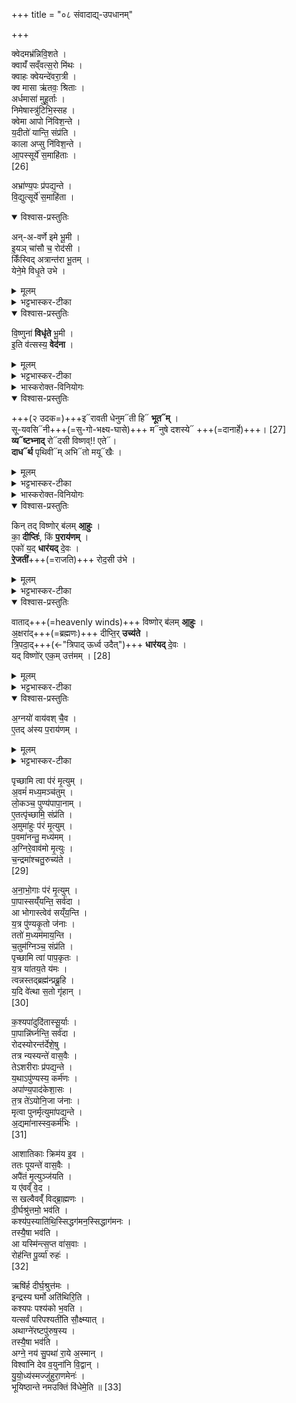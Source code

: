 +++
title = "०८ संवादाद्य्-उपधानम्"

+++

क्वेदमभ्र॑न्निवि॒शते ।  
क्वायँ॑ सव्ँवत्स॒रो मि॑थः ।  
क्वाहः क्वेयन्दे॑वरा॒त्री ।  
क्व मासा ऋ॑तवः॒ श्रिताः ।  
अर्धमासा॑ मुहू॒र्ताः ।  
निमेषास्त्रु॑टिभि॒स्सह ।  
क्वेमा आपो नि॑विश॒न्ते ।  
य॒दीतो॑ यान्ति॒ संप्र॑ति ।  
काला अप्सु नि॑विश॒न्ते ।  
आ॒पस्सूर्ये॑ स॒माहि॑ताः ।  
[26]




अभ्रा॑ण्य॒पः प्र॑पद्य॒न्ते ।  
वि॒द्युत्सूर्ये॑ स॒माहि॑ता ।  



<details open><summary>विश्वास-प्रस्तुतिः</summary>

अन्-अ-वर्णे इमे भू॒मी ।  
इ॒यञ् चा॑सौ च॒ रोद॑सी ।  
किँस्विद् अत्रान्त॑रा भू॒तम् ।  
येने॒मे विधृ॒ते उभे ।  
</details>

<details><summary>मूलम्</summary>

अनवर्णे इ॑मे भू॒मी ।  
इ॒यञ्चा॑सौ च॒ रोद॑सी ।  
किँस्विदत्रान्त॑रा भू॒तम् ।  
ये॒नेमे वि॑धृते॒ उभे ।  
</details>

<details><summary>भट्टभास्कर-टीका</summary>

अथ द्यावापृथिव्योर् विधारकं पिपृच्छिषुः प्रथमं ते स्तौति - अनवर्णे इति ॥  

अनवर्णे अनेकरूपे,  
"इयं वै रजता । असौ हरिणी" इति दर्शनात् ।  
"अन इति निपातोऽनेकवचनः" ।  
यद्वा - नञ एव तत्पुरुषश्च बहुव्रीहिः । यद्वा - नशब्दस्य बहुव्रीहिर् नञस्तत्पुरुषः; ।  

यद्वा - अवर्णो ऽरूपम् अवद्यं; नञस्तत्पुरुषः; ततस् तद्रहिते अनवर्णे अनवद्ये; बहुव्रीहिः । ईदृश्यौ इमे भूमी द्यावापृथिव्यौ । तदेवाह - इयं चासौ च रोदसी । रोदश्श्ब्दवाच्ये रोदनाधारभूते प्रजापतेः । अत्र भूमिशब्देन द्यौरप्युच्यते । दिव्यपि हि पृथिवीनामानि दृश्यन्ते । यथा - "यो द्वितीयस्यां तृतीयस्यां" इति । यद्वा - विश्वभूतभवनाधारभूते इमे भवतो ऽनवद्ये चेति । अथ एवम्भूते इमे रोदसी येन विधृते विविधधृते पृथक्त्वेनासङ्कलिते येन तिष्ठतस् तादृशमहिमशाली कः । अत्र अनयोर् अन्तरा मध्ये भूतं विद्यमानं किं स्विद् वस्तु स्यात् । किमिति प्रश्ने, स्विदिति वितर्के ॥४॥
</details>


<details open><summary>विश्वास-प्रस्तुतिः</summary>

वि॒ष्णुना॑ **विधृ॑ते** भू॒मी ।  
इ॒ति व॑त्सस्य॒ **वेद॑ना** ।  
</details>

<details><summary>मूलम्</summary>

वि॒ष्णुना॑ विधृ॑ते भू॒मी ।  
इ॒ति व॑त्सस्य॒ वेद॑ना ।  
</details>


<details><summary>भट्टभास्कर-टीका</summary>

अत्रोत्तरं - विष्णुनेति ॥ अत्र सूर्यप्रकरणत्वाद् उपसंहारे च "अग्नयो वायवश्चैव । एतदस्य परायणम् ।" इति त्रिस्थानस्थानाम् अग्निवायुसूर्याणां मध्ये स्वरूपेणाग्निवायूपादाने सूर्यस्यैव पारिशेष्यसिद्धेः सूर्यस्यैव विधारकत्वं प्रतिपादयिष्यन् विष्णुत्वेन सूर्यं व्यपदिशति ।  
विष्णुना व्यापकेन इमे उभे अपि व्याप्य तिष्ठता भगवतैव इमे विधृते भवितुमर्हतः, अन्येनाशक्यत्वात् । यद्वा - सूर्यस्थो विष्णुरेव इह विष्णुः । अतस्ते विधारयन्नयम् अतुल्यमहिमा सूर्य इति वत्सस्यऋषेर् वेदना ज्ञानं समजनीति ॥५॥
</details>
 

<details><summary>भास्करोक्त-विनियोगः</summary>

अथैकामुपदधाति - इरावती इति ॥ 
</details>

<details open><summary>विश्वास-प्रस्तुतिः</summary>

+++(२ उदक=)+++इ᳓रावती धेनुम᳓ती हि᳓ **भूत᳓म्** ।  
सू-यवसि᳓नी+++(=सु-गो-भक्ष्य-घासे)+++ म᳓नुषे दशस्ये᳓ +++(=दानार्हे)+++। [27]  
**व्य᳓ष्टभ्नाद्** रो᳓दसी विष्णव्!! एते᳓।  
**दाध᳓र्थ** पृथिवी᳓म् अभि᳓तो मयू᳓खैः ।  
</details>

<details><summary>मूलम्</summary>

इरा॑वती धेनु॒मती॒ हि भू॒तम् ।  
सू॒य॒व॒सिनी॒ मनु॑षे दश॒स्ये॑ । [27]  
व्य॑ष्टभ्ना॒द्रोद॑सी॒ विष्ण॑वे॒ ते ।  
दा॒धर्थ॑ पृथि॒वीम॒भितो॑ म॒यूखैः॑ ।  
</details>

<details><summary>भट्टभास्कर-टीका</summary>

त्रिष्टुबेषा । **इरावती** इरावत्यौ उदकवत्यौ **धेनुमती** प्रीणनत्वेन धेनुस्थानीयैर् निधानैस् तद्वत्यौ, गोमत्यौ वा । **सूयवसिनी** शोभनैर् भक्ष्यैस् तद्वत्यौ **मनुषे** मनुष्यार्थं **दशस्ये** दानार्हे दातुं समर्थे । "दाशृ दाने" इति धातोर् ह्रस्वत्वं, "छन्दसि च" इति यः । मनुष्यशब्दपर्यायो मनुश्शब्दस्सान्तः । इत्थं **रोदसी भूतम्** अभूतां परिनिष्पन्ने । पुरुषव्यत्ययः । "बहुलं छन्दस्यमाङ्योगेऽपि" इत्यडभावः, हि च इति निघाताभावः, छान्दसो वा लुङ् ।  
मनुष्यार्थम् ईदृश्यौ इमे भवताम् इति **व्यष्टभ्नाद्** विष्टभ्नाति द्वे एते । यद्वा - निष्ठायां लिङ्गवचनयोर्व्यत्ययः । ईदृश्यौ भूते सम्पन्ने रोदसी व्यष्टभ्नाद् व्यष्टभ्नाः । छान्दसो लुङ् । विष्टभ्नासि । पुरुषव्यत्ययः, "स्तन्भुस्तुम्भु" श्नाप्रत्ययः, 'स्तम्भेः' इति षत्वम् । हे विष्णो ! व्यापक विष्णुस्थानीय सूर्य **दाधर्थ** धारयसि । छान्दसो लिट् । "तुजादीनाम्" इत्यभ्यासस्य दीर्घत्वम् ।  
**अभितो** ऽध उपरि च पृथिवीं भूमिं दिवं च मयूखैः शङ्कुस्थानीयैः रश्मिभिर् अधोमुखैर् इमां धारयसि पृतिवीं, ऊर्ध्वमुखैर् अमूं धारयसि । पृथिवीशब्दो दिव्यपि वर्तते इत्युक्तम् । तस्मादयं सूर्यो मयूखैर् लोकद्वयं धारयन् व्याप्नुवन् विष्णुवद्धारयतीति स्तुतिः ॥६॥
</details>


<details><summary>भास्करोक्त-विनियोगः</summary>

अथ तिस्र उपदधाति - किं तदिति ॥ 
</details>


<details open><summary>विश्वास-प्रस्तुतिः</summary>

किन् तद् विष्णोर् ब॑लम् **आ॒हुः** ।  
का॒ **दीप्तिः॑**, किं **प॒राय॑णम्** ।  
एको॑ य॒द् **धार॑यद्** दे॒वः ।  
**रे॒जती॑**+++(=राजति)+++ रोद॒सी उ॑भे ।  
</details>

<details><summary>मूलम्</summary>

किन्तद्विष्णोर्ब॑लमा॒हुः ।  
का॒ दीप्तिः॑ किं प॒राय॑णम् ।  
एको॑ य॒द्धार॑यद्दे॒वः ।  
रे॒जती॑ रोद॒सी उ॑भे ।  
</details>

<details><summary>भट्टभास्कर-टीका</summary>

द्वे अनुष्टुभौ । इतरा द्विपदा गायत्री । उक्तं विष्णुरूपेण सूर्यः स्तूयत इति । अथ तस्य विष्णोर् विष्णुस्थानीयस्य सूर्यस्य तत् तादृशं बलं विश्वप्रतिष्ठाहेतुभूतं प्रवृत्तिसामर्थ्यं किम् आहुः किन्निबन्धनमाहुर् मन्त्रदृशः । बल प्रतिष्ठायाम् । अथ का दीप्तिः किन्निबन्धना तस्य दीप्तिर् दीपनसामर्थ्यं प्रकाशकत्वम् । अथ किं परायणम् एतत्कुर्वतोऽस्य परममाश्रयणं सहायभूतं भवति । अथ एक एव देवो **रेजती** राजमाने अनुपक्षीणे रोदस्य् उभे यद् येन धारयन् तादृशं चास्य व्यापनसामर्थ्यं प्रकाशकत्वं किम्परायणं किन्निबन्धनम् । छान्दसो लुङ्, "बहुलं छन्दस्यमाङ्योगेऽपि" इत्यडभावः । राजतेश् छान्दसमेत्वम् ॥७॥ 
</details>


<details open><summary>विश्वास-प्रस्तुतिः</summary>

वाताद्+++(=heavenly winds)+++ विष्णोर् ब॑लम् **आ॒हुः** ।  
अ॒क्षरा॑द्+++(=ब्रह्मणः)+++ दीप्ति॒र् **उच्य॑ते** ।  
त्रि॒पदा॒द्+++(←"त्रिपाद् ऊर्ध्व उदैत्")+++ **धार॑यद्** दे॒वः ।  
यद् विष्णो॑र् एक॒म् उत्त॑मम् । [28]
</details>

<details><summary>मूलम्</summary>

वाताद् विष्णोर्ब॑लमा॒हुः ।  
अ॒क्षरा॑द्दीप्ति॒रुच्य॑ते ।  
त्रि॒पदा॒द्धार॑यद्दे॒वः ।  
यद्विष्णो॑रेक॒मुत्त॑मम् । [28]
</details>

<details><summary>भट्टभास्कर-टीका</summary>

उत्तरम् - वातादिति ॥ सर्वप्राणिप्रवृत्तिनिबन्धनं क्रियाशक्त्यात्मकं प्रधानं वातशब्देनोच्यते । यथोक्तं "वाताद्वा अध्वर्युर्यज्ञं प्रयुङ्क्ते" इति "वाते वाते यज्ञः प्रतितिष्ठति" इति । तस्माद् **वाताद्** अस्य **विष्णोर्** व्यापिनः सूर्यस्य **बलं** प्रवृत्तिसामर्थ्यम् **आहुर्** मन्त्रदृशस् तद्वशीकारातिशयविशेषेण प्रकाशसामर्थ्यातिशयोऽस्येति ।  
अथ **अक्षराद् दीप्तिर् उच्यते** अस्य मन्त्रदृग्भिः ।  
 
तत्-प्रत्यासत्ति-विशेषेण प्रकाश-सामर्थ्यातिशयो ऽस्येति ।  
यथा "तमेव भान्तमनुभाति सर्वम्" इति ।  

**त्रिपदाद् धारयद्देव** इति । पञ्चविंशः पुरुषः पादः, परमात्मा त्रिपात् । यथा "त्रिपादूर्ध्व उदैत्पुरुषः" इति । यस् त्रिभिः पादैर् अमृतं व्याप्नोति पादेन विश्वं तदैक्यादेव देवः सूर्यो धारयति रोदसी । यथा - "स यश्चायं पुरुषे । यश्चासावादित्ये । स एकः" इति । 

अथ कीदृशस्त्रिपादित्यत आह -तद्विष्णोरेकमुत्तममिति ।  
यद् **विष्णोर्** विश्वव्यापिनः भगवत **एकं** प्रधानम् **उत्तमम्** उद्गततमं स्वरूपं  
तादृशं त्रिपादस्य व्यापनसामर्थ्यं तदैक्यसमासादितव्यापनसामर्थ्यातिशयो धारयतीति । त्रीणि पदानि पादा अस्येति त्रिपदस् तस्मात् । यद्वा - त्रयः पादा अस्येति बहुव्रीहिः । "सङ्ख्यासुपूर्वस्य" इति लोपः समासान्तः, पञ्चम्येकवचने "पादः पत्" इति पद्भावः । "सुपां सुलुक्" इति पञ्चम्या आदादेशः ॥८॥
</details>


<details open><summary>विश्वास-प्रस्तुतिः</summary>

अ॒ग्नयो॑ वाय॑वश् चै॒व ।  
ए॒तद् अ॑स्य प॒राय॑णम् ।  
</details>

<details><summary>मूलम्</summary>

अ॒ग्नयो॑ वाय॑वश्चै॒व ।  
ए॒तद् अ॑स्य **प॒राय॑णम्** ।  
</details>

<details><summary>भट्टभास्कर-टीका</summary>

अग्नयो वायवश्चैव इति ॥  
एतद् अस्य परायणम् एत एव  
परमसहायास् त्रिस्थान-स्था ह्य् अग्नि-वायु-सूर्याः परस्-परोपकार्योपकारि-भावेन लोक-त्रयं धारयन्तीति ।  
सावित्रादयः पञ्चाग्नि-विद्याः "अग्नयो वायवश्च" इत्युच्यन्ते इत्येके ॥९॥
</details>



पृच्छामि त्वा प॑रं मृ॒त्युम् ।  
अ॒वमं॑ मध्य॒मञ्च॑तुम् ।  
लो॒कञ्च॒ पुण्य॑पापा॒नाम् ।  
ए॒तत्पृ॑च्छामि॒ संप्र॑ति ।  
अ॒मुमा॑हुः प॑रं मृ॒त्युम् ।  
प॒वमा॑नन्तु॒ मध्य॑मम् ।  
अ॒ग्निरे॒वाव॑मो मृ॒त्युः ।  
च॒न्द्रमा॑श्चतु॒रुच्य॑ते ।  
[29]




अ॒ना॒भो॒गाः प॑रं मृ॒त्युम् ।  
पा॒पास्सय्ँ॑यन्ति॒ सर्व॑दा ।  
आ भोगास्त्वेव॑ सय्ँय॒न्ति ।  
य॒त्र पु॑ण्यकृ॒तो ज॑नाः ।  
ततो॑ म॒ध्यम॑माय॒न्ति ।  
च॒तुम॑ग्निञ्च॒ संप्र॑ति ।  
पृच्छामि त्वा॑ पाप॒कृतः ।  
य॒त्र या॑तय॒ते य॑मः ।  
त्वन्नस्तद्ब्रह्म॑न्प्रब्रू॒हि ।  
य॒दि वे॑त्था स॒तो गृ॑हान् ।  
[30]




क॒श्यपा॑दुदि॑तास्सू॒र्याः ।  
पा॒पान्नि॑र्घ्नन्ति॒ सर्व॑दा ।  
रोदस्योरन्त॑र्देशे॒षु ।  
तत्र न्यस्यन्ते॑ वास॒वैः ।  
तेऽशरीराः प्र॑पद्य॒न्ते ।  
य॒थाऽपु॑ण्यस्य॒ कर्म॑णः ।  
अपा॑ण्य॒पाद॑केशा॒सः ।  
त॒त्र ते॑ऽयोनि॒जा ज॑नाः ।  
मृत्वा पुनर्मृत्युमा॑पद्य॒न्ते ।  
अ॒द्यमा॑नास्स्व॒कर्म॑भिः ।  
[31]




आशातिकाः क्रिम॑य इ॒व ।  
ततः पूयन्ते॑ वास॒वैः ।  
अपै॑तं मृ॒त्युञ्ज॑यति ।  
य ए॑वव्ँ वे॒द ।  
स खल्वैवव्ँ॑ विद्ब्रा॒ह्मणः ।  
दी॒र्घश्रु॑त्तमो॒ भव॑ति ।  
कश्य॑प॒स्याति॑थि॒स्सिद्धग॑मन॒स्सिद्धाग॑मनः ।  
तस्यै॒षा भव॑ति ।  
आ यस्मि॑न्त्स॒प्त वा॑स॒वाः ।  
रोह॑न्ति पू॒र्व्या॑ रुहः॑ ।  
[32]




ऋषि॑र्ह दीर्घ॒श्रुत्त॑मः ।  
इन्द्रस्य घर्मो अति॑थिरि॒ति ।  
कश्यपः पश्य॑को भ॒वति ।  
यत्सर्वं परिपश्यती॑ति सौ॒क्ष्म्यात् ।  
अथाग्ने॑रष्टपु॑रुष॒स्य ।  
तस्यै॒षा भव॑ति ।  
अग्ने॒ नय॑ सु॒पथा॑ रा॒ये अ॒स्मान् ।  
विश्वा॑नि देव व॒युना॑नि वि॒द्वान् ।  
यु॒यो॒ध्य॑स्मज्जु॑हुरा॒णमेनः॑ ।  
भूयिष्ठान्ते नमउक्तिं वि॑धेमे॒ति ॥ [33]

